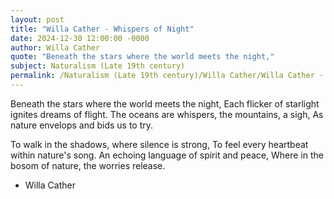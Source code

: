 ```yaml
---
layout: post
title: "Willa Cather - Whispers of Night"
date: 2024-12-30 12:00:00 -0000
author: Willa Cather
quote: "Beneath the stars where the world meets the night,"
subject: Naturalism (Late 19th century)
permalink: /Naturalism (Late 19th century)/Willa Cather/Willa Cather - Whispers of Night
---
```


Beneath the stars where the world meets the night,
Each flicker of starlight ignites dreams of flight.
The oceans are whispers, the mountains, a sigh,
As nature envelops and bids us to try.

To walk in the shadows, where silence is strong,
To feel every heartbeat within nature's song.
An echoing language of spirit and peace,
Where in the bosom of nature, the worries release.


- Willa Cather
